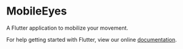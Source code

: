 # MobileEyes

A Flutter application to mobilize your movement.

For help getting started with Flutter, view our online
[documentation](https://flutter.io/).
